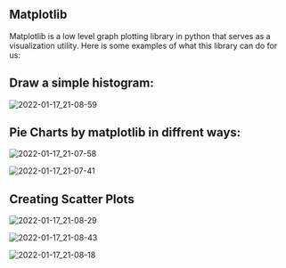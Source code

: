 ## Matplotlib
Matplotlib is a low level graph plotting library in python that serves as a visualization utility.
Here is some examples of what this library can do for us:


## Draw a simple histogram:


![2022-01-17_21-08-59](https://user-images.githubusercontent.com/88204357/149816361-1344f709-443e-45c1-893b-22271ac6a788.png)

## Pie Charts by matplotlib in diffrent ways:

![2022-01-17_21-07-58](https://user-images.githubusercontent.com/88204357/149816548-ca985fc7-2981-4397-86ed-5d9ffb859cb2.png)


![2022-01-17_21-07-41](https://user-images.githubusercontent.com/88204357/149816693-7541b4d3-8f13-4a9c-903a-3c8ad07f042d.png)


## Creating Scatter Plots

![2022-01-17_21-08-29](https://user-images.githubusercontent.com/88204357/149817032-d5ed0a56-dc65-4aa3-a69c-620a3a863e1e.png)


![2022-01-17_21-08-43](https://user-images.githubusercontent.com/88204357/149817037-b78f66c9-cc8c-48d4-9e99-3f4eee96855b.png)


![2022-01-17_21-08-18](https://user-images.githubusercontent.com/88204357/149817044-47c5acd3-6248-4cd5-a843-8ae26a40afc1.png)
